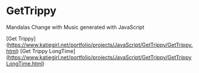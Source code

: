 # GetTrippy
 Mandalas Change with Music generated with JavaScript

[Get Trippy] (https://www.katiegirl.net/portfolio/projects/JavaScript/GetTrippy/GetTrippy.html)
[Get Trippy LongTime] (https://www.katiegirl.net/portfolio/projects/JavaScript/GetTrippy/GetTrippyLongTime.html)
